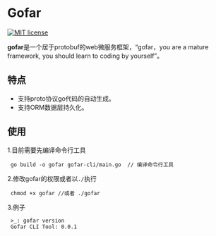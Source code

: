 # Gofar

[![MIT license](https://img.shields.io/badge/license-MIT-brightgreen.svg)](https://opensource.org/licenses/MIT)

**gofar**是一个居于protobuf的web微服务框架，“gofar，you are a mature framework, you should learn to coding by yourself”。
## 特点
 - 支持proto协议go代码的自动生成。  
 - 支持ORM数据层持久化。
## 使用
1.目前需要先编译命令行工具  
```
 go build -o gofar gofar-cli/main.go  // 编译命令行工具
```  
2.修改gofar的权限或者以`./`执行
```
 chmod +x gofar //或者 ./gofar
``` 
3.例子
```
 >_: gofar version
 Gofar CLI Tool: 0.0.1
```  